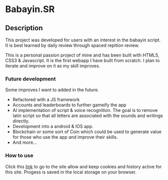 # Babayin.SR

## Description

This project was developed for users with an interest in the babayin script. It is best learned by daily review through spaced repition review.

This is a personal passion project of mine and has been built with HTML5, CSS3 & Javascript. It is the first webapp I have built from scratch. I plan to iterate and improve on it as my skill improves.

### Future development

Some improves I want to added in the future.

- Refactored with a JS framework
- Accounts and leaderboards to further gameify the app
- AI implementation of script & voice recognition. The goal is to remove latin script so that all letters are associated with the sounds and writings directly.
- Development into a android & IOS app.
- Blockchain or some sort of Coin which could be used to generate value for those who use the app and improve their skills.
- And more...

### How to use

Click this [link](https://philjg.github.io/babayin/) to go to the site
allow and keep cookies and history active for this site. Progess is saved in the local storage on your browser.
